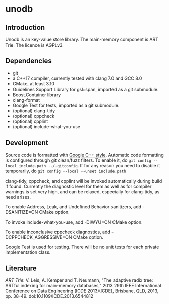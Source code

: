 # unodb

## Introduction

Unodb is an key-value store library. The main-memory component is ART
Trie. The licence is AGPLv3.

## Dependencies
*   git
*   a C++17 compiler, currently tested with clang 7.0 and GCC 8.0
*   CMake, at least 3.10
*   Guidelines Support Library for gsl::span, imported as a git
    submodule.
*   Boost.Container library
*   clang-format
*   Google Test for tests, imported as a git submodule.
*   (optional) clang-tidy
*   (optional) cppcheck
*   (optional) cpplint
*   (optional) include-what-you-use

## Development

Source code is formatted with [Google C++ style][gc++style]. Automatic
code formatting is configured through git clean/fuzz filters. To
enable it, do `git config --local include.path ../.gitconfig`. If for
any reason you need to disable it temporarily, do `git config --local
--unset include.path`

clang-tidy, cppcheck, and cpplint will be invoked automatically during
build if found. Currently the diagnostic level for them as well as for
compiler warnings is set very high, and can be relaxed, especially for
clang-tidy, as need arises.

To enable Address, Leak, and Undefined Behavior sanitizers, add
-DSANITIZE=ON CMake option.

To invoke include-what-you-use, add -DIWYU=ON CMake option.

To enable inconclusive cppcheck diagnostics, add
-DCPPCHECK_AGGRESSIVE=ON CMake option.

Google Test is used for testing. There will be no unit tests for each
private implementation class.

## Literature

*ART Trie*: V. Leis, A. Kemper and T. Neumann, "The adaptive radix tree:
ARTful indexing for main-memory databases," 2013 29th IEEE
International Conference on Data Engineering (ICDE 2013)(ICDE),
Brisbane, QLD, 2013, pp. 38-49.
doi:10.1109/ICDE.2013.6544812

[gc++style]: https://google.github.io/styleguide/cppguide.html "Google C++ Style Guide"
